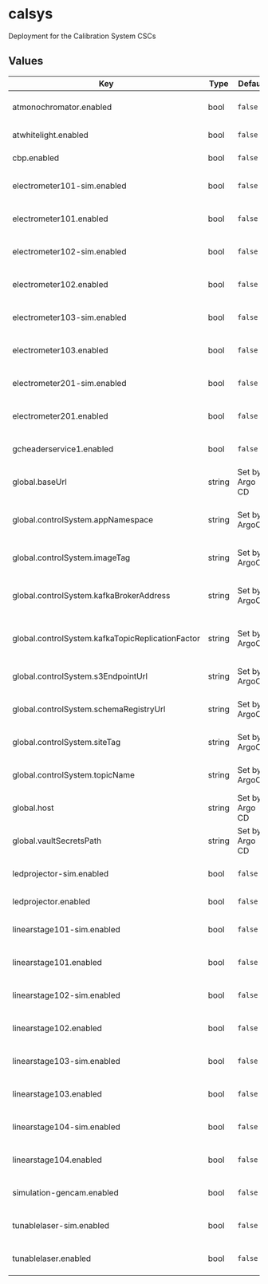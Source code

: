 # calsys

Deployment for the Calibration System CSCs

## Values

| Key | Type | Default | Description |
|-----|------|---------|-------------|
| atmonochromator.enabled | bool | `false` | Enabled the ATMonochromator CSC |
| atwhitelight.enabled | bool | `false` | Enabled the ATWhitelight CSC |
| cbp.enabled | bool | `false` | Enable the CBP:0 CSC |
| electrometer101-sim.enabled | bool | `false` | Enable the Electrometer:11 simulator CSC |
| electrometer101.enabled | bool | `false` | Enable the Electrometer:101 CSC |
| electrometer102-sim.enabled | bool | `false` | Enable the Electrometer:102 simulator CSC |
| electrometer102.enabled | bool | `false` | Enable the Electrometer:102 CSC |
| electrometer103-sim.enabled | bool | `false` | Enable the Electrometer:103 simulator CSC |
| electrometer103.enabled | bool | `false` | Enable the Electrometer:103 CSC |
| electrometer201-sim.enabled | bool | `false` | Enable the Electrometer:201 simulator CSC |
| electrometer201.enabled | bool | `false` | Enable the Electrometer:201 CSC |
| gcheaderservice1.enabled | bool | `false` | Enable the GCHeaderService:1 CSC |
| global.baseUrl | string | Set by Argo CD | Base URL for the environment |
| global.controlSystem.appNamespace | string | Set by ArgoCD | Application namespace for the control system deployment |
| global.controlSystem.imageTag | string | Set by ArgoCD | Image tag for the control system deployment |
| global.controlSystem.kafkaBrokerAddress | string | Set by ArgoCD | Kafka broker address for the control system deployment |
| global.controlSystem.kafkaTopicReplicationFactor | string | Set by ArgoCD | Kafka topic replication factor for control system topics |
| global.controlSystem.s3EndpointUrl | string | Set by ArgoCD | S3 endpoint (LFA) for the control system deployment |
| global.controlSystem.schemaRegistryUrl | string | Set by ArgoCD | Schema registry URL for the control system deployment |
| global.controlSystem.siteTag | string | Set by ArgoCD | Site tag for the control system deployment |
| global.controlSystem.topicName | string | Set by ArgoCD | Topic name tag for the control system deployment |
| global.host | string | Set by Argo CD | Host name for ingress |
| global.vaultSecretsPath | string | Set by Argo CD | Base path for Vault secrets |
| ledprojector-sim.enabled | bool | `false` | Enabled the LedProjector:0 simulator CSC |
| ledprojector.enabled | bool | `false` | Enabled the LedProjector:0 CSC |
| linearstage101-sim.enabled | bool | `false` | Enable the LinearStage:101 simulator CSC |
| linearstage101.enabled | bool | `false` | Enable the LinearStage:101 CSC |
| linearstage102-sim.enabled | bool | `false` | Enable the LinearStage:102 simulator CSC |
| linearstage102.enabled | bool | `false` | Enable the LinearStage:102 CSC |
| linearstage103-sim.enabled | bool | `false` | Enable the LinearStage:103 simulator CSC |
| linearstage103.enabled | bool | `false` | Enable the LinearStage:103 CSC |
| linearstage104-sim.enabled | bool | `false` | Enable the LinearStage:104 simulator CSC |
| linearstage104.enabled | bool | `false` | Enable the LinearStage:104 CSC |
| simulation-gencam.enabled | bool | `false` | Enabled the GenericCamera:1 CSC |
| tunablelaser-sim.enabled | bool | `false` | Enabled the TunableLaser:0 simulator CSC |
| tunablelaser.enabled | bool | `false` | Enabled the TunableLaser:0 CSC |
